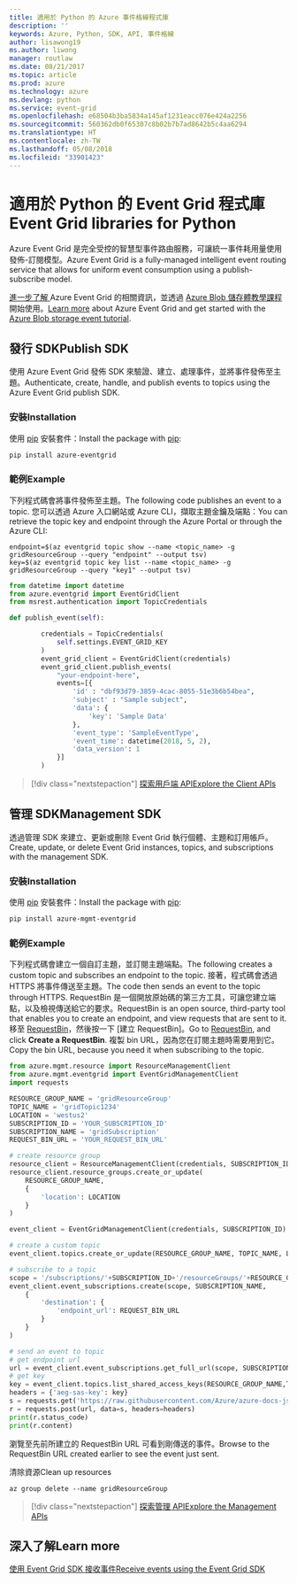 ```yaml
---
title: 適用於 Python 的 Azure 事件格線程式庫
description: ''
keywords: Azure, Python, SDK, API, 事件格線
author: lisawong19
ms.author: liwong
manager: routlaw
ms.date: 08/21/2017
ms.topic: article
ms.prod: azure
ms.technology: azure
ms.devlang: python
ms.service: event-grid
ms.openlocfilehash: e68504b3ba5834a145af1231eacc076e424a2256
ms.sourcegitcommit: 560362db0f65307c8b02b7b7ad8642b5c4aa6294
ms.translationtype: HT
ms.contentlocale: zh-TW
ms.lasthandoff: 05/08/2018
ms.locfileid: "33901423"
---
```

# <a name="event-grid-libraries-for-python"></a><span data-ttu-id="88056-103">適用於 Python 的 Event Grid 程式庫</span><span class="sxs-lookup"><span data-stu-id="88056-103">Event Grid libraries for Python</span></span>


<span data-ttu-id="88056-104">Azure Event Grid 是完全受控的智慧型事件路由服務，可讓統一事件耗用量使用發佈-訂閱模型。</span><span class="sxs-lookup"><span data-stu-id="88056-104">Azure Event Grid is a fully-managed intelligent event routing service that allows for uniform event consumption using a publish-subscribe model.</span></span>

<span data-ttu-id="88056-105">[進一步了解 ](/azure/event-grid/overview) Azure Event Grid 的相關資訊，並透過 [Azure Blob 儲存體教學課程](/azure/storage/blobs/storage-blob-event-quickstart)開始使用。</span><span class="sxs-lookup"><span data-stu-id="88056-105">[Learn more](/azure/event-grid/overview) about Azure Event Grid and get started with the [Azure Blob storage event tutorial](/azure/storage/blobs/storage-blob-event-quickstart).</span></span> 

## <a name="publish-sdk"></a><span data-ttu-id="88056-106">發行 SDK</span><span class="sxs-lookup"><span data-stu-id="88056-106">Publish SDK</span></span>

<span data-ttu-id="88056-107">使用 Azure Event Grid 發佈 SDK 來驗證、建立、處理事件，並將事件發佈至主題。</span><span class="sxs-lookup"><span data-stu-id="88056-107">Authenticate, create, handle, and publish events to topics using the Azure Event Grid publish SDK.</span></span>

### <a name="installation"></a><span data-ttu-id="88056-108">安裝</span><span class="sxs-lookup"><span data-stu-id="88056-108">Installation</span></span> 

<span data-ttu-id="88056-109">使用 [pip](https://pip.pypa.io/en/stable/quickstart/) 安裝套件：</span><span class="sxs-lookup"><span data-stu-id="88056-109">Install the package with [pip](https://pip.pypa.io/en/stable/quickstart/):</span></span>

```bash
pip install azure-eventgrid
```

### <a name="example"></a><span data-ttu-id="88056-110">範例</span><span class="sxs-lookup"><span data-stu-id="88056-110">Example</span></span> 

<span data-ttu-id="88056-111">下列程式碼會將事件發佈至主題。</span><span class="sxs-lookup"><span data-stu-id="88056-111">The following code publishes an event to a topic.</span></span> <span data-ttu-id="88056-112">您可以透過 Azure 入口網站或 Azure CLI，擷取主題金鑰及端點：</span><span class="sxs-lookup"><span data-stu-id="88056-112">You can retrieve the topic key and endpoint through the Azure Portal or through the Azure CLI:</span></span>

```azurecli-interactive
endpoint=$(az eventgrid topic show --name <topic_name> -g gridResourceGroup --query "endpoint" --output tsv)
key=$(az eventgrid topic key list --name <topic_name> -g gridResourceGroup --query "key1" --output tsv)
```

```python
from datetime import datetime
from azure.eventgrid import EventGridClient
from msrest.authentication import TopicCredentials

def publish_event(self):

        credentials = TopicCredentials(
            self.settings.EVENT_GRID_KEY
        )
        event_grid_client = EventGridClient(credentials)
        event_grid_client.publish_events(
            "your-endpoint-here",
            events=[{
                'id' : "dbf93d79-3859-4cac-8055-51e3b6b54bea",
                'subject' : "Sample subject",
                'data': {
                    'key': 'Sample Data'
                },
                'event_type': 'SampleEventType',
                'event_time': datetime(2018, 5, 2),
                'data_version': 1
            }]
        )
```

> [!div class="nextstepaction"]
> [<span data-ttu-id="88056-113">探索用戶端 API</span><span class="sxs-lookup"><span data-stu-id="88056-113">Explore the Client APIs</span></span>](/python/api/overview/azure/eventgrid/client)

## <a name="management-sdk"></a><span data-ttu-id="88056-114">管理 SDK</span><span class="sxs-lookup"><span data-stu-id="88056-114">Management SDK</span></span>

<span data-ttu-id="88056-115">透過管理 SDK 來建立、更新或刪除 Event Grid 執行個體、主題和訂用帳戶。</span><span class="sxs-lookup"><span data-stu-id="88056-115">Create, update, or delete Event Grid instances, topics, and subscriptions with the management SDK.</span></span>

### <a name="installation"></a><span data-ttu-id="88056-116">安裝</span><span class="sxs-lookup"><span data-stu-id="88056-116">Installation</span></span> 

<span data-ttu-id="88056-117">使用 [pip](https://pip.pypa.io/en/stable/quickstart/) 安裝套件：</span><span class="sxs-lookup"><span data-stu-id="88056-117">Install the package with [pip](https://pip.pypa.io/en/stable/quickstart/):</span></span>

```bash
pip install azure-mgmt-eventgrid
```

### <a name="example"></a><span data-ttu-id="88056-118">範例</span><span class="sxs-lookup"><span data-stu-id="88056-118">Example</span></span>

<span data-ttu-id="88056-119">下列程式碼會建立一個自訂主題，並訂閱主題端點。</span><span class="sxs-lookup"><span data-stu-id="88056-119">The following creates a custom topic and subscribes an endpoint to the topic.</span></span> <span data-ttu-id="88056-120">接著，程式碼會透過 HTTPS 將事件傳送至主題。</span><span class="sxs-lookup"><span data-stu-id="88056-120">The code then sends an event to the topic through HTTPS.</span></span>
<span data-ttu-id="88056-121">RequestBin 是一個開放原始碼的第三方工具，可讓您建立端點，以及檢視傳送給它的要求。</span><span class="sxs-lookup"><span data-stu-id="88056-121">RequestBin is an open source, third-party tool that enables you to create an endpoint, and view requests that are sent to it.</span></span> <span data-ttu-id="88056-122">移至 [RequestBin](https://requestb.in/)，然後按一下 [建立 RequestBin]。</span><span class="sxs-lookup"><span data-stu-id="88056-122">Go to [RequestBin](https://requestb.in/), and click **Create a RequestBin**.</span></span> <span data-ttu-id="88056-123">複製 bin URL，因為您在訂閱主題時需要用到它。</span><span class="sxs-lookup"><span data-stu-id="88056-123">Copy the bin URL, because you need it when subscribing to the topic.</span></span>

```python
from azure.mgmt.resource import ResourceManagementClient
from azure.mgmt.eventgrid import EventGridManagementClient
import requests

RESOURCE_GROUP_NAME = 'gridResourceGroup'
TOPIC_NAME = 'gridTopic1234'
LOCATION = 'westus2'
SUBSCRIPTION_ID = 'YOUR_SUBSCRIPTION_ID'
SUBSCRIPTION_NAME = 'gridSubscription'
REQUEST_BIN_URL = 'YOUR_REQUEST_BIN_URL'

# create resource group
resource_client = ResourceManagementClient(credentials, SUBSCRIPTION_ID)
resource_client.resource_groups.create_or_update(
    RESOURCE_GROUP_NAME,
    {
        'location': LOCATION
    }
)

event_client = EventGridManagementClient(credentials, SUBSCRIPTION_ID)

# create a custom topic
event_client.topics.create_or_update(RESOURCE_GROUP_NAME, TOPIC_NAME, LOCATION)

# subscribe to a topic
scope = '/subscriptions/'+SUBSCRIPTION_ID+'/resourceGroups/'+RESOURCE_GROUP_NAME+'/providers/Microsoft.EventGrid/topics/'+TOPIC_NAME
event_client.event_subscriptions.create(scope, SUBSCRIPTION_NAME,
    {
        'destination': {
            'endpoint_url': REQUEST_BIN_URL
        }
    }
)

# send an event to topic
# get endpoint url
url = event_client.event_subscriptions.get_full_url(scope, SUBSCRIPTION_NAME).endpoint_url
# get key
key = event_client.topics.list_shared_access_keys(RESOURCE_GROUP_NAME,TOPIC_NAME).key1
headers = {'aeg-sas-key': key}
s = requests.get('https://raw.githubusercontent.com/Azure/azure-docs-json-samples/master/event-grid/customevent.json')
r = requests.post(url, data=s, headers=headers)
print(r.status_code)
print(r.content)
```
<span data-ttu-id="88056-124">瀏覽至先前所建立的 RequestBin URL 可看到剛傳送的事件。</span><span class="sxs-lookup"><span data-stu-id="88056-124">Browse to the RequestBin URL created earlier to see the event just sent.</span></span>

<span data-ttu-id="88056-125">清除資源</span><span class="sxs-lookup"><span data-stu-id="88056-125">Clean up resources</span></span>
```azurecli-interactive
az group delete --name gridResourceGroup
```

> [!div class="nextstepaction"]
> [<span data-ttu-id="88056-126">探索管理 API</span><span class="sxs-lookup"><span data-stu-id="88056-126">Explore the Management APIs</span></span>](/python/api/overview/azure/eventgrid/management)

## <a name="learn-more"></a><span data-ttu-id="88056-127">深入了解</span><span class="sxs-lookup"><span data-stu-id="88056-127">Learn more</span></span>

[<span data-ttu-id="88056-128">使用 Event Grid SDK 接收事件</span><span class="sxs-lookup"><span data-stu-id="88056-128">Receive events using the Event Grid SDK</span></span>](/azure/event-grid/receive-events)